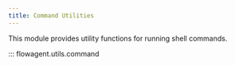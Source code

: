 ```yaml
---
title: Command Utilities
---
```


This module provides utility functions for running shell commands.

::: flowagent.utils.command
